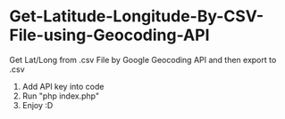 # Get-Latitude-Longitude-By-CSV-File-using-Geocoding-API
Get Lat/Long from .csv File by Google Geocoding API and then export to .csv

1. Add API key into code 
2. Run "php index.php"
3. Enjoy :D
